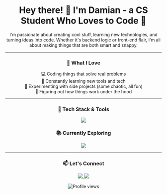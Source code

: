 <h1 align="center">Hey there! 👋 I'm Damian - a CS Student Who Loves to Code 🚀</h1>

<p align="center">
  I'm passionate about creating cool stuff, learning new technologies, and turning ideas into code. Whether it's backend logic or front-end flair, I'm all about making things that are both smart and snappy.
</p>

---

<h3 align="center">🧠 What I Love</h3>

<div align="center">

💻 Coding things that solve real problems  
🌱 Constantly learning new tools and tech  
🔧 Experimenting with side projects (some chaotic, all fun)  
🧩 Figuring out how things work under the hood
</div>


---

<h3 align="center">🚀 Tech Stack & Tools</h3>

<p align="center">
  <a href="https://skillicons.dev">
    <img src="https://skillicons.dev/icons?i=java,js,py,html,nextjs,npm,spring,vue&theme=light" />
  </a>
</p>

<h3 align="center">📚 Currently Exploring </h3>

<p align="center">
  <a href="https://skillicons.dev">
    <img src="https://skillicons.dev/icons?i=r,rust,kotlin&theme=light" />
  </a>
</p>

---

<h3 align="center">📫 Let's Connect </h3>

<p align="center">
  <a href="https://discord.com/users/dawiplays">
    <img src="https://skillicons.dev/icons?i=discord&theme=light" />
  </a>
  <a href="https://www.linkedin.com/in/damian-huckele-164bb3197">
    <img src="https://skillicons.dev/icons?i=linkedin&theme=light" />
  </a>
</p>

<p align="center">
  <img src="https://komarev.com/ghpvc/?username=dhckdev&style=flat-square&color=blue" alt="Profile views"/>
</p>
